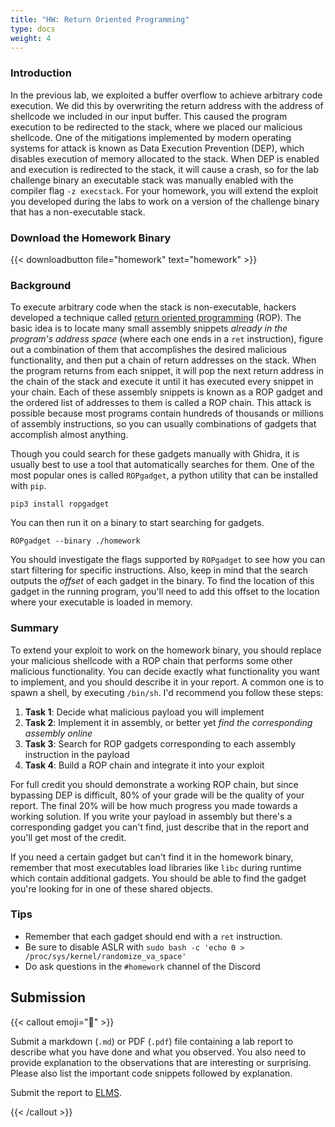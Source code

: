 ```yaml
---
title: "HW: Return Oriented Programming"
type: docs
weight: 4
---
```


### Introduction

In the previous lab, we exploited a buffer overflow to achieve arbitrary code execution. We did this by overwriting the return address with the address of shellcode we included in our input buffer. This caused the program execution to be redirected to the stack, where we placed our malicious shellcode. One of the mitigations implemented by modern operating systems for attack is known as Data Execution Prevention (DEP), which disables execution of memory allocated to the stack. When DEP is enabled and execution is redirected to the stack, it will cause a crash, so for the lab challenge binary an executable stack was manually enabled with the compiler flag `-z execstack`. For your homework, you will extend the exploit you developed during the labs to work on a version of the challenge binary that has a non-executable stack.

### Download the Homework Binary

{{< downloadbutton file="homework" text="homework" >}}

### Background

To execute arbitrary code when the stack is non-executable, hackers developed a technique called [return oriented programming](https://en.wikipedia.org/wiki/Return-oriented_programming) (ROP). The basic idea is to locate many small assembly snippets *already in the program's address space* (where each one ends in a `ret` instruction), figure out a combination of them that accomplishes the desired malicious functionality, and then put a chain of return addresses on the stack. When the program returns from each snippet, it will pop the next return address in the chain of the stack and execute it until it has executed every snippet in your chain. Each of these assembly snippets is known as a ROP gadget and the ordered list of addresses to them is called a ROP chain. This attack is possible because most programs contain hundreds of thousands or millions of assembly instructions, so you can usually combinations of gadgets that accomplish almost anything.

Though you could search for these gadgets manually with Ghidra, it is usually best to use a tool that automatically searches for them. One of the most popular ones is called `ROPgadget`, a python utility that can be installed with `pip`.

```
pip3 install ropgadget
```

You can then run it on a binary to start searching for gadgets.

```
ROPgadget --binary ./homework
```

You should investigate the flags supported by `ROPgadget` to see how you can start filtering for specific instructions. Also, keep in mind that the search outputs the *offset* of each gadget in the binary. To find the location of this gadget in the running program, you'll need to add this offset to the location where your executable is loaded in memory.

### Summary

To extend your exploit to work on the homework binary, you should replace your malicious shellcode with a ROP chain that performs some other malicious functionality. You can decide exactly what functionality you want to implement, and you should describe it in your report. A common one is to spawn a shell, by executing `/bin/sh`. I'd recommend you follow these steps:

1. **Task 1**: Decide what malicious payload you will implement
2. **Task 2**: Implement it in assembly, or better yet *find the corresponding assembly online*
3. **Task 3**: Search for ROP gadgets corresponding to each assembly instruction in the payload
4. **Task 4**: Build a ROP chain and integrate it into your exploit

For full credit you should demonstrate a working ROP chain, but since bypassing DEP is difficult, 80% of your grade will be the quality of your report. The final 20% will be how much progress you made towards a working solution. If you write your payload in assembly but there's a corresponding gadget you can't find, just describe that in the report and you'll get most of the credit.

If you need a certain gadget but can't find it in the homework binary, remember that most executables load libraries like `libc` during runtime which contain additional gadgets. You should be able to find the gadget you're looking for in one of these shared objects.

### Tips

- Remember that each gadget should end with a `ret` instruction.
- Be sure to disable ASLR with `sudo bash -c 'echo 0 > /proc/sys/kernel/randomize_va_space'`
- Do ask questions in the `#homework` channel of the Discord

## Submission

{{< callout emoji="📝" >}}

Submit a markdown (`.md`) or PDF (`.pdf`) file containing a lab report to
describe what you have done and what you observed. You also need to provide
explanation to the observations that are interesting or surprising. Please also
list the important code snippets followed by explanation.

Submit the report to
[ELMS](https://umd.instructure.com/courses/1374508/assignments).

{{< /callout >}}
